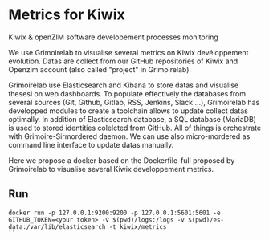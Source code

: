 # Metrics for Kiwix
Kiwix &amp; openZIM software developement processes monitoring

We use Grimoirelab to visualise several metrics on Kiwix devéloppement evolution. Datas are collect from our GitHub repositories of Kiwix and Openzim account (also called "project" in Grimoirelab).

Grimoirelab use Elasticsearch and Kibana to store datas and visualise thesesi on web dashboards. To populate effectively the databases from several sources (Git, Github, Gitlab, RSS, Jenkins, Slack ...), Grimoirelab has developped modules to create a toolchain allows to update collect datas optimally. In addition of Elasticsearch database, a SQL database (MariaDB) is used to stored identities colelcted from GitHub. All of things is orchestrate with Grimoire-Sirmordered daemon. We can use also micro-mordered as command line interface to update datas manually.

Here we propose a docker based on the Dockerfile-full proposed by Grimoirelab to visualise several Kiwix developpement metrics.

## Run


```
docker run -p 127.0.0.1:9200:9200 -p 127.0.0.1:5601:5601 -e GITHUB_TOKEN=<your token> -v $(pwd)/logs:/logs -v $(pwd)/es-data:/var/lib/elasticsearch -t kiwix/metrics
``
